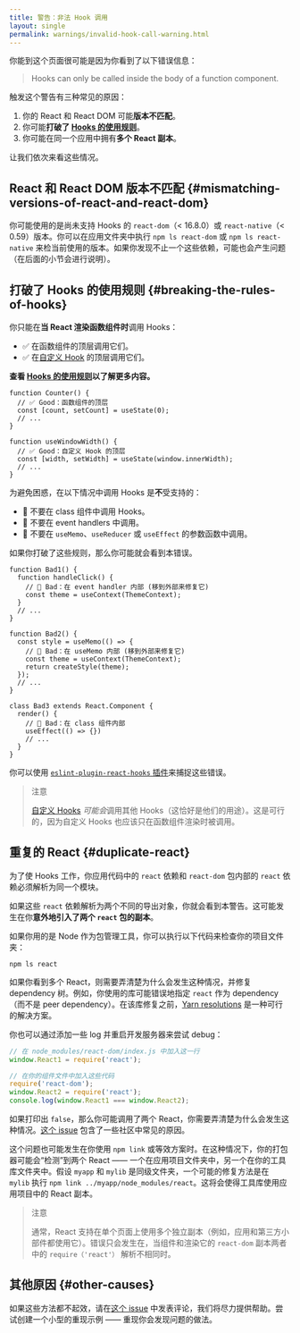 ```yaml
---
title: 警告：非法 Hook 调用
layout: single
permalink: warnings/invalid-hook-call-warning.html
---
```


你能到这个页面很可能是因为你看到了以下错误信息：

> Hooks can only be called inside the body of a function component.

触发这个警告有三种常见的原因：

1. 你的 React 和 React DOM 可能**版本不匹配**。
2. 你可能**打破了 [Hooks 的使用规则](/docs/hooks-rules.html)**。
3. 你可能在同一个应用中拥有**多个 React 副本**。

让我们依次来看这些情况。

## React 和 React DOM 版本不匹配 {#mismatching-versions-of-react-and-react-dom}

你可能使用的是尚未支持 Hooks 的 `react-dom`（< 16.8.0）或 `react-native`（< 0.59）版本。你可以在应用文件夹中执行 `npm ls react-dom` 或 `npm ls react-native` 来检当前使用的版本。如果你发现不止一个这些依赖，可能也会产生问题（在后面的小节会进行说明）。

## 打破了 Hooks 的使用规则 {#breaking-the-rules-of-hooks}

你只能在**当 React 渲染函数组件时**调用 Hooks：

* ✅ 在函数组件的顶层调用它们。
* ✅ 在[自定义 Hook](/docs/hooks-custom.html) 的顶层调用它们。

**查看 [Hooks 的使用规则](/docs/hooks-rules.html)以了解更多内容。**

```js{2-3,8-9}
function Counter() {
  // ✅ Good：函数组件的顶层
  const [count, setCount] = useState(0);
  // ...
}

function useWindowWidth() {
  // ✅ Good：自定义 Hook 的顶层
  const [width, setWidth] = useState(window.innerWidth);
  // ...
}
```

为避免困惑，在以下情况中调用 Hooks 是**不**受支持的：

* 🔴 不要在 class 组件中调用 Hooks。
* 🔴 不要在 event handlers 中调用。
* 🔴 不要在 `useMemo`、`useReducer` 或 `useEffect` 的参数函数中调用。

如果你打破了这些规则，那么你可能就会看到本错误。

```js{3-4,11-12,20-21}
function Bad1() {
  function handleClick() {
    // 🔴 Bad：在 event handler 内部 (移到外部来修复它)
    const theme = useContext(ThemeContext);
  }
  // ...
}

function Bad2() {
  const style = useMemo(() => {
    // 🔴 Bad：在 useMemo 内部 (移到外部来修复它)
    const theme = useContext(ThemeContext);
    return createStyle(theme);
  });
  // ...
}

class Bad3 extends React.Component {
  render() {
    // 🔴 Bad：在 class 组件内部
    useEffect(() => {})
    // ...
  }
}
```

你可以使用 [`eslint-plugin-react-hooks` 插件](https://www.npmjs.com/package/eslint-plugin-react-hooks)来捕捉这些错误。

> 注意
>
> [自定义 Hooks](/docs/hooks-custom.html) *可能会*调用其他 Hooks（这恰好是他们的用途）。这是可行的，因为自定义 Hooks 也应该只在函数组件渲染时被调用。


## 重复的 React {#duplicate-react}

为了使 Hooks 工作，你应用代码中的 `react` 依赖和 `react-dom` 包内部的 `react` 依赖必须解析为同一个模块。

如果这些 `react` 依赖解析为两个不同的导出对象，你就会看到本警告。这可能发生在你**意外地引入了两个 `react` 包的副本**。

如果你用的是 Node 作为包管理工具，你可以执行以下代码来检查你的项目文件夹：

    npm ls react

如果你看到多个 React，则需要弄清楚为什么会发生这种情况，并修复 dependency 树。例如，你使用的库可能错误地指定 `react` 作为 dependency（而不是 peer dependency）。在该库修复之前，[Yarn resolutions](https://yarnpkg.com/lang/en/docs/selective-version-resolutions/) 是一种可行的解决方案。

你也可以通过添加一些 log 并重启开发服务器来尝试 debug：

```js
// 在 node_modules/react-dom/index.js 中加入这一行
window.React1 = require('react');

// 在你的组件文件中加入这些代码
require('react-dom');
window.React2 = require('react');
console.log(window.React1 === window.React2);
```

如果打印出 `false`，那么你可能调用了两个 React，你需要弄清楚为什么会发生这种情况。[这个 issue](https://github.com/facebook/react/issues/13991) 包含了一些社区中常见的原因。

这个问题也可能发生在你使用 `npm link` 或等效方案时。在这种情况下，你的打包器可能会“检测”到两个 React —— 一个在应用项目文件夹中，另一个在你的工具库文件夹中。假设 `myapp` 和 `mylib` 是同级文件夹，一个可能的修复方法是在 `mylib` 执行 `npm link ../myapp/node_modules/react`。这将会使得工具库使用应用项目中的 React 副本。

> 注意
>
> 通常，React 支持在单个页面上使用多个独立副本（例如，应用和第三方小部件都使用它）。错误只会发生在，当组件和渲染它的 `react-dom` 副本两者中的 `require（'react'）` 解析不相同时。

## 其他原因 {#other-causes}

如果这些方法都不起效，请在[这个 issue](https://github.com/facebook/react/issues/13991) 中发表评论，我们将尽力提供帮助。尝试创建一个小型的重现示例 —— 重现你会发现问题的做法。
